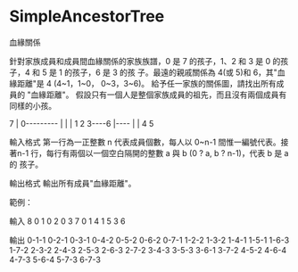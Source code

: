 # SimpleAncestorTree

血緣關係 

針對家族成員和成員間血緣關係的家族族譜，0 是 7 的孩子，1、2 和 3 是 0 的孩子，4 和 5 是 1 的孩子，6 是 3 的孩 子。最遠的親戚關係為 4(或 5)和 6，其"血緣距離"是 4 (4~1，1~0， 0~3，3~6)。 
給予任一家族的關係圖，請找出所有成員的 "血緣距離"。 
假設只有一個人是整個家族成員的祖先，而且沒有兩個成員有同樣的小孩。 

7 
| 
0--------- 
| | | 
1 2 3----6 
|---- 
| | 
4 5 

輸入格式 
第一行為一正整數 n 代表成員個數，每人以 0~n-1 間惟一編號代表。接著n-1 行，每行有兩個以一個空白隔開的整數 a 與 b (0 ? a, b ? n-1)，代表 b 是 a 的 孩子。 

輸出格式 
輸出所有成員"血緣距離"。 

範例： 

輸入 
8 
0 1 
0 2 
0 3 
7 0 
1 4 
1 5 
3 6 

輸出 
0-1-1 
0-2-1 
0-3-1 
0-4-2 
0-5-2 
0-6-2 
0-7-1 
1-2-2 
1-3-2 
1-4-1 
1-5-1 
1-6-3 
1-7-2 
2-3-2 
2-4-3 
2-5-3 
2-6-3 
2-7-2 
3-4-3 
3-5-3 
3-6-1 
3-7-2 
4-5-2 
4-6-4 
4-7-3 
5-6-4 
5-7-3 
6-7-3
